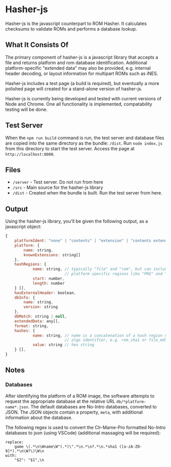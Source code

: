 # Hasher-js
Hasher-js is the javascript counterpart to ROM Hasher. It calculates checksums to validate ROMs and performs a database lookup.

## What It Consists Of
The primary component of hasher-js is a javascript library that accepts a file and returns platform and rom database identification. Additional platform-specific "extended data" may also be provided, e.g. internal header decoding, or layout information for multipart ROMs such as iNES.

Hasher-js includes a test page (a build is required), but eventually a more polished page will created for a stand-alone version of hasher-js.

Hasher-js is currently being developed and tested with current versions of Node and Chrome. One all functionality is implemented, compatability testing will be done.

## Test Server

When the `npm run build` command is run, the test server and database files are copied into the same directory as the bundle: `/dist`. Run `node index.js` from this directory to start the test server. Access the page at `http://localhost:8000`.

## Files

* `/server` - Test server. Do not run from here
* `/src` - Main source for the hasher-js library
* `/dist` - Created when the bundle is built. Run the test server from here.

## Output

Using the hasher-js library, you'll be given the following output, as a javascript object:

```javascript
{
    platformIdent: "none" | "contents" | "extension" | "contents extension",
    platform: {
        name: string,
        knownExtensions: string[]
    },
    hashRegions: {
            name: string, // typically "file" and "rom", but can include 
                          // platform specific regions like "PRG" and "CHR"
            start: number,
            length: number
    } [],
    hasExternalHeader: boolean,
    dbInfo: {
        name: string,
        version: string
    },
    dbMatch: string | null,
    extendedData: any[],
    format: string,
    hashes: {
            name: string, // name is a concatenation of a hash region name and
                          // algo identifier, e.g. rom_sha1 or file_md5
            value: string // hex string
    } [],
}
```
## Notes

### Databases

After identifying the platform of a ROM image, the software attempts to request the appropriate database at the relative URL `db/*platform-name*.json`. The default databases are No-Intro databases, converted to JSON. The JSON objects contain a property, `meta`, with additional information about the database.

The following regex is used to convert the Clr-Mame-Pro formatted No-Intro databases to json (using VSCode) (additional massaging will be required):

``` regex
replace:
    game \(.*\n\Wname\W"(.*)\".*\n.*\n?.*\n.*sha1 ([a-zA-Z0-9]*).*\n\W?\)\W\n
with:
    "$2": "$1",\n
```
